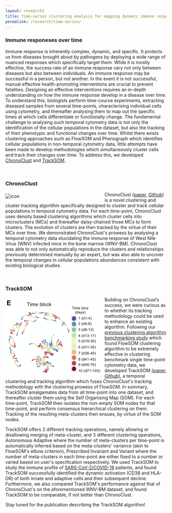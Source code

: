 ```yaml
---
layout: research2
title: Time-series clustering analysis for mapping dynamic immune responses
permalink: /research/time-series/
---
```


### Immune responeses over time

Immune response is inherently complex, dynamic, and specific. 
It protects us from diseases brought about by pathogens by deploying a wide range of nuanced responses which specifically target them. 
While it is mostly effective, the success rate of an immune response vary not only between diseases but also between individuals. 
An immune response may be successful in a person, but not another.
In the event it is not successful, manual effective health-promoting interventions are crucial to prevent fatalities. 
Designing an effective interventions requires an in-depth understanding on how the immune response develop in a disease over time.
To understand this, biologists perform time-course experiments, extracting diseased samples from several time-points, characterising individual cells using cytometry, and thereafter analysing them to map out the specific times at which cells differentiate or functionally change.
The fundamental challenge to analysing such temporal cytometry data is not only the identification of the cellular populations in the dataset, but also the tracking of their phenotypic and functional changes over time.
Whilst there exists clustering approaches such as FlowSOM and Phenograph which identifies cellular populations in non-temporal cytometry data, little attempts have been made to develop methodologies which simultaneously cluster cells and track their changes over time. 
To address this, we developed [ChronoClust](https://www.sciencedirect.com/science/article/abs/pii/S0950705119300796) and [TrackSOM](https://github.com/ghar1821/TrackSOM).

<br />

### ChronoClust

<div class='row'>
    <div class="image">
        <a href="#">
            <img src="https://wiki.centenary.org.au/download/attachments/186841491/TS.png?version=1&modificationDate=1613891308205&api=v2" alt="icon" width="300" align="left" style="padding-left: 0px; padding-right: 10px; padding-top: 5px; padding-bottom: 10px">
        </a>
    </div>
</div>

ChronoClust ([paper](https://www.sciencedirect.com/science/article/abs/pii/S0950705119300796), [Github](https://github.com/ghar1821/chronoclust)) is a novel clustering and cluster tracking algorithm specifically designed to cluster and track cellular populations in temporal cytometry data. 
For each time-point, ChronoClust uses density based clustering algorithms which cluster cells into microclusters (MCs) and thereafter daisy-chained those MCs to form clusters.
The evolution of clusters are then tracked by the virtue of their MCs over time. 
We demonstrated ChronoClust's prowess by analysing a temporal cytometry data elucidating the immune response of West Nile Virus (WNV) infected mice in the bone marrow (WNV-BM).
ChronoClust was able to not only automatically reproduce the clusters and relationships previously determined manually by an expert, but was also able to uncover the temporal changes in cellular populations abundances consistent with existing biological studies.

<br />

### TrackSOM

<div class='row'>
    <div class="image">
        <a href="#">
            <img src="https://raw.githubusercontent.com/ImmuneDynamics/ImmuneDynamics.github.io/master/images/TrackSOM.png" alt="icon" width="300" align="left" style="padding-left: 0px; padding-right: 10px; padding-top: 5px; padding-bottom: 10px">
        </a>
    </div>
</div>

Building on ChronoClust’s success, we were curious as to whether its tracking methodology could be used to enhance an existing algorithm.
Following our [previous clustering algorithm benchmarking study](https://academic.oup.com/bioinformatics/advance-article-abstract/doi/10.1093/bioinformatics/btab038/6122691) which found FlowSOM clustering algorithm to be extremely effective in clustering benchmark single time-point cytometry data, we developed TrackSOM ([paper](https://www.cell.com/cell-reports-medicine/fulltext/S2666-3791(21)00019-7), [Github](https://github.com/ghar1821/TrackSOM)), a temporal clustering and tracking algorithm which fuses ChronoClust's tracking methodology with the clustering prowess of FlowSOM. 
In summary, TrackSOM amalgamates data from all time-point into one dataset, and thereafter cluster them using the Self Organising Map (SOM).
For each time-point, TrackSOM then isolates the non-empty SOM nodes for that time-point, and perform consensus hierarchical clustering on them.
Tracking of the resulting meta-clusters then ensues, by virtue of the SOM nodes. 

<p> </p>

TrackSOM offers 2 different tracking operations, namely allowing or disallowing merging of meta-cluster, and 3 different clustering operations, Autonomous Adaptive where the number of meta-clusters per time-point is automatically inferred based on the meta-clusters' variance (akin to FlowSOM's elbow criterion), Prescribed Invariant and Variant where the number of meta-clusters in each time-point are either fixed to a number or varied based on user's specification respectively.
We used TrackSOM to study the immune profile of [SARS-CoV-2/COVID-19](https://immunedynamics.io/research/disease) patients, and found TrackSOM successfully identified the dynamic activation (CD38 and HLA-DR) of both innate and adaptive cells and their subsequent decline.
Furthermore, we also compared TrackSOM's performance against that of ChronoClust's on the aforementioned WNV-BM dataset, and found TrackSOM to be comparable, if not better than ChronoClust.

Stay tuned for the publication describing the TrackSOM algorithm! 
